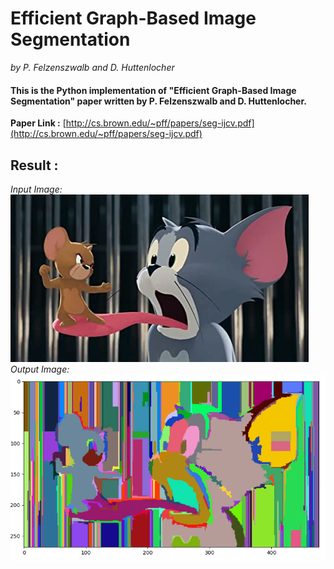 # Efficient Graph-Based Image Segmentation
*by P. Felzenszwalb and D. Huttenlocher*

#### This is the Python implementation of "Efficient Graph-Based Image Segmentation" paper written by P. Felzenszwalb and D. Huttenlocher.
**Paper Link :** [http://cs.brown.edu/~pff/papers/seg-ijcv.pdf](http://cs.brown.edu/~pff/papers/seg-ijcv.pdf)

## Result :
*Input Image:*
![alt text](image/tom.jpg)
*Output Image:*
![alt text](image/seg_tom.PNG)


